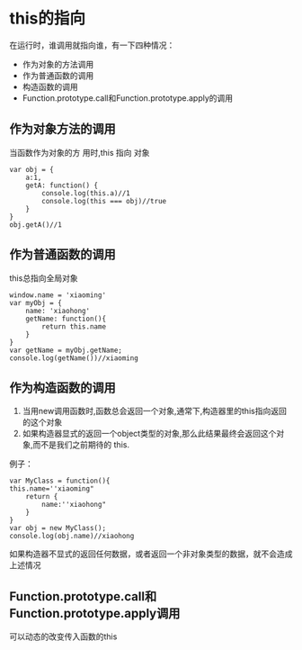 # this的指向
在运行时，谁调用就指向谁，有一下四种情况：
- 作为对象的方法调用
- 作为普通函数的调用
- 构造函数的调用
- Function.prototype.call和Function.prototype.apply的调用

## 作为对象方法的调用

当函数作为对象的方   用时,this 指向 对象

    var obj = {
        a:1,
        getA: function() {
            console.log(this.a)//1
            console.log(this === obj)//true
        }
    }
    obj.getA()//1
## 作为普通函数的调用

this总指向全局对象

    window.name = 'xiaoming'
    var myObj = {
        name: 'xiaohong'
        getName: function(){
            return this.name
        }
    }
    var getName = myObj.getName;
    console.log(getName())//xiaoming
## 作为构造函数的调用

1. 当用new调用函数时,函数总会返回一个对象,通常下,构造器里的this指向返回的这个对象
2. 如果构造器显式的返回一个object类型的对象,那么此结果最终会返回这个对象,而不是我们之前期待的 this.

例子：

    var MyClass = function(){
    this.name=''xiaoming"
        return {
            name:''xiaohong"
        }
    }
    var obj = new MyClass();
    console.log(obj.name)//xiaohong
如果构造器不显式的返回任何数据，或者返回一个非对象类型的数据，就不会造成上述情况

## Function.prototype.call和Function.prototype.apply调用

可以动态的改变传入函数的this
